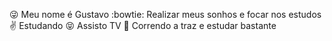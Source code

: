 :stuck_out_tongue_winking_eye: Meu nome é Gustavo
:bowtie: Realizar meus sonhos e focar nos estudos
:v: Estudando
:stuck_out_tongue_closed_eyes: Assisto TV
:runner: Correndo a traz e estudar bastante
